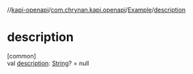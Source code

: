 //[kapi-openapi](../../../index.md)/[com.chrynan.kapi.openapi](../index.md)/[Example](index.md)/[description](description.md)

# description

[common]\
val [description](description.md): [String](https://kotlinlang.org/api/latest/jvm/stdlib/kotlin/-string/index.html)? = null
